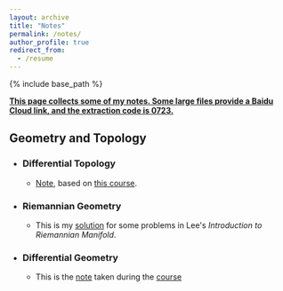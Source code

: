 ```yaml
---
layout: archive
title: "Notes"
permalink: /notes/
author_profile: true
redirect_from:
  - /resume
---
```


{% include base_path %}

**<u>This page collects some of my notes. Some large files provide a Baidu Cloud link, and the extraction code is 0723.</u>**

Geometry and Topology           
------

* ### Differential Topology
    * [Note](http://MyosotisAlpestris.github.io/files/differential_topology.pdf), based on [this course](https://www.youtube.com/playlist?list=PLo4jXE-LdDTQIrmgxcuLO9w5n6AdiltQo). 


* ### Riemannian Geometry                  
    * This is my [solution](http://MyosotisAlpestris.github.io/files/Lee_Riem_Geo.pdf) for some problems in Lee's *Introduction to Riemannian Manifold*.

* ### Differential Geometry
    * This is the [note](http://MyosotisAlpestris.github.io/files/BODG2.pdf) taken during the [course]() 



